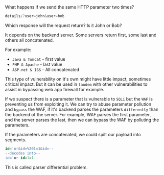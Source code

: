 What happens if we send the same HTTP parameter two times?
```js
details/?user=john&user=bob
```

Which response will the request return?
Is it John or Bob?

It depends on the backend server.
Some servers return first, some last and others all concatenated.

For example:
- `Java & Tomcat` - first value
- `PHP & Apache` - last value
- `ASP.net & ISS` - All concatenated

This type of vulnerability on it's own might have little impact, sometimes critical impact.
But it can be used in `tandem` with other vulnerabilities to assist in bypassing web app firewall for example.

If we suspect there is a parameter that is vulnerable to `SQLi` but the `WAF` is preventing us from exploiting it.
We can try to abuse parameter pollution and `bypass` the WAF, if it's backend parses the parameters `differently` than the backend of the server.
For example, WAF parses the first parameter, and the server parses the last, then we can bypass the WAF by polluting the parameters.

If the parameters are concatenated, we could spilt our payload into segments.
```sql
id='or&id=%201=1&id=--
--decodes into--
id='or id=1=1--
```

This is called parser differential problem.